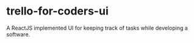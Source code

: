 # trello-for-coders-ui
A ReactJS implemented UI for keeping track of tasks while developing a software.
